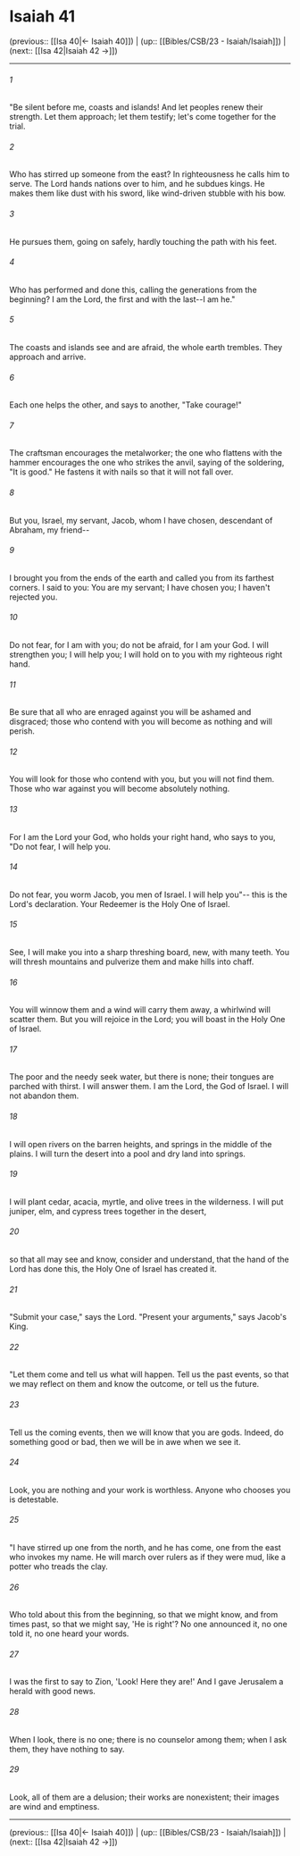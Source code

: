 # Isaiah 41

(previous:: [[Isa 40|← Isaiah 40]]) | (up:: [[Bibles/CSB/23 - Isaiah/Isaiah]]) | (next:: [[Isa 42|Isaiah 42 →]])

***


###### 1 
"Be silent before me, coasts and islands! And let peoples renew their strength. Let them approach; let them testify; let's come together for the trial. 

###### 2 
Who has stirred up someone from the east? In righteousness he calls him to serve. The Lord hands nations over to him, and he subdues kings. He makes them like dust with his sword, like wind-driven stubble with his bow. 

###### 3 
He pursues them, going on safely, hardly touching the path with his feet. 

###### 4 
Who has performed and done this, calling the generations from the beginning? I am the Lord, the first and with the last--I am he." 

###### 5 
The coasts and islands see and are afraid, the whole earth trembles. They approach and arrive. 

###### 6 
Each one helps the other, and says to another, "Take courage!" 

###### 7 
The craftsman encourages the metalworker; the one who flattens with the hammer encourages the one who strikes the anvil, saying of the soldering, "It is good." He fastens it with nails so that it will not fall over. 

###### 8 
But you, Israel, my servant, Jacob, whom I have chosen, descendant of Abraham, my friend-- 

###### 9 
I brought you from the ends of the earth and called you from its farthest corners. I said to you: You are my servant; I have chosen you; I haven't rejected you. 

###### 10 
Do not fear, for I am with you; do not be afraid, for I am your God. I will strengthen you; I will help you; I will hold on to you with my righteous right hand. 

###### 11 
Be sure that all who are enraged against you will be ashamed and disgraced; those who contend with you will become as nothing and will perish. 

###### 12 
You will look for those who contend with you, but you will not find them. Those who war against you will become absolutely nothing. 

###### 13 
For I am the Lord your God, who holds your right hand, who says to you, "Do not fear, I will help you. 

###### 14 
Do not fear, you worm Jacob, you men of Israel. I will help you"-- this is the Lord's declaration. Your Redeemer is the Holy One of Israel. 

###### 15 
See, I will make you into a sharp threshing board, new, with many teeth. You will thresh mountains and pulverize them and make hills into chaff. 

###### 16 
You will winnow them and a wind will carry them away, a whirlwind will scatter them. But you will rejoice in the Lord; you will boast in the Holy One of Israel. 

###### 17 
The poor and the needy seek water, but there is none; their tongues are parched with thirst. I will answer them. I am the Lord, the God of Israel. I will not abandon them. 

###### 18 
I will open rivers on the barren heights, and springs in the middle of the plains. I will turn the desert into a pool and dry land into springs. 

###### 19 
I will plant cedar, acacia, myrtle, and olive trees in the wilderness. I will put juniper, elm, and cypress trees together in the desert, 

###### 20 
so that all may see and know, consider and understand, that the hand of the Lord has done this, the Holy One of Israel has created it. 

###### 21 
"Submit your case," says the Lord. "Present your arguments," says Jacob's King. 

###### 22 
"Let them come and tell us what will happen. Tell us the past events, so that we may reflect on them and know the outcome, or tell us the future. 

###### 23 
Tell us the coming events, then we will know that you are gods. Indeed, do something good or bad, then we will be in awe when we see it. 

###### 24 
Look, you are nothing and your work is worthless. Anyone who chooses you is detestable. 

###### 25 
"I have stirred up one from the north, and he has come, one from the east who invokes my name. He will march over rulers as if they were mud, like a potter who treads the clay. 

###### 26 
Who told about this from the beginning, so that we might know, and from times past, so that we might say, 'He is right'? No one announced it, no one told it, no one heard your words. 

###### 27 
I was the first to say to Zion, 'Look! Here they are!' And I gave Jerusalem a herald with good news. 

###### 28 
When I look, there is no one; there is no counselor among them; when I ask them, they have nothing to say. 

###### 29 
Look, all of them are a delusion; their works are nonexistent; their images are wind and emptiness.

***

(previous:: [[Isa 40|← Isaiah 40]]) | (up:: [[Bibles/CSB/23 - Isaiah/Isaiah]]) | (next:: [[Isa 42|Isaiah 42 →]])
